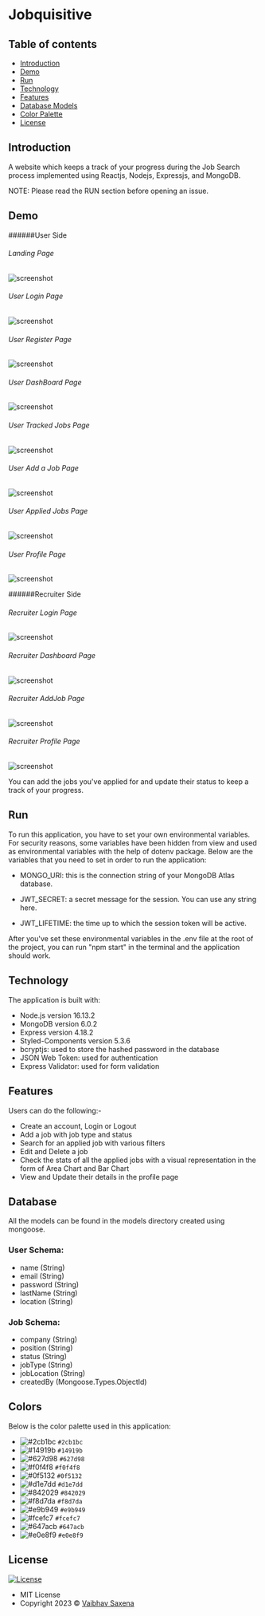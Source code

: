 # Jobquisitive

## Table of contents

- [Introduction](#introduction)
- [Demo](#demo)
- [Run](#run)
- [Technology](#technology)
- [Features](#features)
- [Database Models](#database)
- [Color Palette](#colors)
- [License](#license)

## Introduction

A website which keeps a track of your progress during the Job Search process implemented using Reactjs, Nodejs, Expressjs, and MongoDB.

NOTE: Please read the RUN section before opening an issue.

## Demo

######User Side

###### Landing Page

![screenshot](screenshots/1.png)

###### User Login Page

![screenshot](screenshots/2.png)

###### User Register Page

![screenshot](screenshots/3.png)

###### User DashBoard Page

![screenshot](screenshots/4.png)

###### User Tracked Jobs Page

![screenshot](screenshots/5.png)

###### User Add a Job Page

![screenshot](screenshots/6.png)

###### User Applied Jobs Page

![screenshot](screenshots/7.png)

###### User Profile Page

![screenshot](screenshots/8.png)

######Recruiter Side

###### Recruiter Login Page

![screenshot](screenshots/r9.png)

###### Recruiter Dashboard Page

![screenshot](screenshots/r10.png)

###### Recruiter AddJob Page

![screenshot](screenshots/r11.png)

###### Recruiter Profile Page

![screenshot](screenshots/r12.png)

You can add the jobs you've applied for and update their status to keep a track of your progress.

## Run

To run this application, you have to set your own environmental variables. For security reasons, some variables have been hidden from view and used as environmental variables with the help of dotenv package. Below are the variables that you need to set in order to run the application:

- MONGO_URI: this is the connection string of your MongoDB Atlas database.

- JWT_SECRET: a secret message for the session. You can use any string here.

- JWT_LIFETIME: the time up to which the session token will be active.

After you've set these environmental variables in the .env file at the root of the project, you can run "npm start" in the terminal and the application should work.

## Technology

The application is built with:

- Node.js version 16.13.2
- MongoDB version 6.0.2
- Express version 4.18.2
- Styled-Components version 5.3.6
- bcryptjs: used to store the hashed password in the database
- JSON Web Token: used for authentication
- Express Validator: used for form validation

## Features

Users can do the following:-

- Create an account, Login or Logout
- Add a job with job type and status
- Search for an applied job with various filters
- Edit and Delete a job
- Check the stats of all the applied jobs with a visual representation in the form of Area Chart and Bar Chart
- View and Update their details in the profile page

## Database

All the models can be found in the models directory created using mongoose.

### User Schema:

- name (String)
- email (String)
- password (String)
- lastName (String)
- location (String)

### Job Schema:

- company (String)
- position (String)
- status (String)
- jobType (String)
- jobLocation (String)
- createdBy (Mongoose.Types.ObjectId)

## Colors

Below is the color palette used in this application:

- ![#2cb1bc](https://via.placeholder.com/15/2cb1bc/000000?text=+) `#2cb1bc`
- ![#14919b](https://via.placeholder.com/15/14919b/000000?text=+) `#14919b`
- ![#627d98](https://via.placeholder.com/15/627d98/000000?text=+) `#627d98`
- ![#f0f4f8](https://via.placeholder.com/15/f0f4f8/000000?text=+) `#f0f4f8`
- ![#0f5132](https://via.placeholder.com/15/0f5132/000000?text=+) `#0f5132`
- ![#d1e7dd](https://via.placeholder.com/15/d1e7dd/000000?text=+) `#d1e7dd`
- ![#842029](https://via.placeholder.com/15/842029/000000?text=+) `#842029`
- ![#f8d7da](https://via.placeholder.com/15/f8d7da/000000?text=+) `#f8d7da`
- ![#e9b949](https://via.placeholder.com/15/e9b949/000000?text=+) `#e9b949`
- ![#fcefc7](https://via.placeholder.com/15/fcefc7/000000?text=+) `#fcefc7`
- ![#647acb](https://via.placeholder.com/15/647acb/000000?text=+) `#647acb`
- ![#e0e8f9](https://via.placeholder.com/15/e0e8f9/000000?text=+) `#e0e8f9`

## License

[![License](https://img.shields.io/:License-MIT-blue.svg?style=flat-square)](http://badges.mit-license.org)

- MIT License
- Copyright 2023 © [Vaibhav Saxena](https://github.com/Vaiibhaav)
